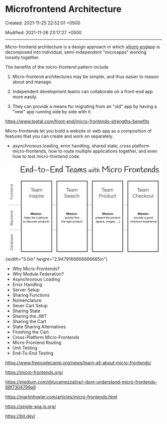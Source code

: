 # Microfrontend Architecture

Created: 2021-11-25 22:52:01 +0500

Modified: 2021-11-26 23:17:27 +0500

---

Micro-frontend architecture is a design approach in which a[front-end](https://www.toptal.com/front-end)app is decomposed into individual, semi-independent "microapps" working loosely together.



The benefits of the micro-frontend pattern include

1.  Micro-frontend architectures may be simpler, and thus easier to reason about and manage.

2.  Independent development teams can collaborate on a front-end app more easily.

3.  They can provide a means for migrating from an "old" app by having a "new" app running side by side with it.



<https://www.toptal.com/front-end/micro-frontends-strengths-benefits>



Micro-frontends let you build a website or web app as a composition of features that you can create and work on separately.
-   asynchronous loading, error handling, shared state, cross platform micro-frontends, how to route multiple applications together, and even how to test micro-frontend code.

![End-to-End Teams with Micro Frontends o o Team Inspire Mission: helps the customer to discover products Team Search Mission: quickly find the right product Team Product Mission: present the product (specs, images, ...) Team Checkout Mission: provide a good checkout experience ](media/Microfrontend-Architecture-image1.jpeg){width="5.0in" height="2.9479166666666665in"}
-   Why Micro-Frontends?
-   Why Module Federation?
-   Asynchronous Loading
-   Error Handling
-   Server Setup
-   Sharing Functions
-   Nomenclature
-   Sever Cart Setup
-   Sharing State
-   Sharing the JWT
-   Sharing the Cart
-   State Sharing Alternatives
-   Finishing the Cart
-   Cross-Platform Micro-Frontends
-   Micro-Frontend Routing
-   Unit Testing
-   End-To-End Testing



<https://www.freecodecamp.org/news/learn-all-about-micro-frontends/>

<https://micro-frontends.org/>

<https://medium.com/@lucamezzalira/i-dont-understand-micro-frontends-88f7304799a9>

<https://martinfowler.com/articles/micro-frontends.html>

<https://single-spa.js.org/>

<https://bit.dev/>

